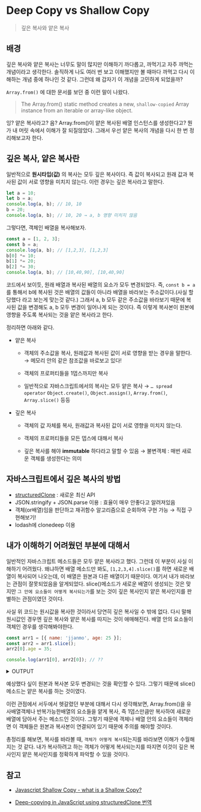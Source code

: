 # Deep Copy vs Shallow Copy

> 깊은 복사와 얕은 복사

## 배경

깊은 복사와 얕은 복사는 너무도 말이 많지만 이해하기 까다롭고, 까먹기고 자주 까먹는 개념이라고 생각한다. 솔직하게 나도 여러 번 보고 이해했지만 볼 때마다 까먹고 다시 이해하는 개념 중에 하나인 것 같다. 그런데 왜 갑자기 이 개념을 고민하게 되었을까?

`Array.from()` 에 대한 문서를 보던 중 이런 말이 나왔다.

> The Array.from() static method creates a new, `shallow-copied` Array instance from an iterable or array-like object.

잉? 얕은 복사라고? 음? Array.from()이 얕은 복사된 배열 인스턴스를 생성한다고? 뭔가 내 머릿 속에서 이해가 잘 되질않았다. 그래서 우선 얕은 복사의 개념을 다시 한 번 정리해보고자 한다.

## 깊은 복사, 얕은 복사란

일반적으로 **원시타입(값)** 의 복사는 모두 깊은 복사이다. 즉 값이 복사되고 원래 값과 복사된 값이 서로 영향을 미치지 않는다. 이런 경우는 깊은 복사라고 말한다.

```js
let a = 10;
let b = a;
console.log(a, b); // 10, 10
b = 20;
console.log(a, b); // 10, 20 → a, b 영향 미치지 않음
```

그렇다면, 객체인 배열을 복사해보자.

```js
const a = [1, 2, 3];
const b = a;
console.log(a, b); // [1,2,3], [1,2,3]
b[0] *= 10;
b[1] *= 20;
b[2] *= 30;
console.log(a, b); // [10,40,90], [10,40,90]
```

코드에서 보이듯, 원래 배열과 복사된 배열의 요소가 모두 변경되었다. 즉, `const b = a` 를 통해서 b에 복사된 것은 배열의 값들이 아니라 배열을 바라보는 주소값이다.(사실 할당했다 라고 보는게 맞는것 같다.) 그래서 a, b 모두 같은 주소값을 바라보기 때문에 복사된 값을 변경해도 a, b 모두 변경이 일어나게 되는 것이다. 즉 이렇게 복사본이 원본에 영향을 주도록 복사되는 것을 얕은 복사라고 한다.

정리하면 아래와 같다.

- 얕은 복사

  - 객체의 주소값을 복사, 원래값과 복사된 값이 서로 영향을 받는 경우을 말한다. → 메모리 안의 같은 참조값을 바로보고 있다!

  - 객체의 프로퍼티들을 1뎁스까지만 복사

  - 일반적으로 자바스크립트에서의 복사는 모두 얕은 복사 → `… spread operator` `Object.create()`, `Object.assign()`, `Array.from()`, `Array.slice()` 등등

- 깊은 복사

  - 객체의 값 자체를 복사, 원래값과 복사된 값이 서로 영향을 미치지 않는다.

  - 객체의 프로퍼티들을 모든 뎁스에 대해서 복사

  - 깊은 복사를 해야 **immutable** 하다라고 말할 수 있음 → 불변객체 : 매번 새로운 객체를 생성한다는 의미

## 자바스크립트에서 깊은 복사의 방법

- [structuredClone](https://developer.mozilla.org/en-US/docs/Web/API/structuredClone) : 새로운 최신 API
- JSON.stringify + JSON.parse 이용 : 효율이 매우 안좋다고 알려져있음
- 객체(or배열)임을 판단하고 재귀함수 알고리즘으로 순회하여 구현 가능 → 직접 구현해보기!
- lodash에 clonedeep 이용

## 내가 이해하기 어려웠던 부분에 대해서

일반적인 자바스크립트 메소드들은 모두 얕은 복사라고 했다. 그런데 이 부분이 사실 이해하기 어려웠다. 왜냐하면 배열 메소드만 봐도, `[1,2,3,4].slice()`를 하면 새로운 배열이 복사되어 나오는데, 이 배열은 원본과 다른 배열이기 때문이다. 여기서 내가 바라보는 관점이 잘못되었음을 알게되었다. slice()메소드가 새로운 배열이 생성되는 것은 맞지만 `그 안에 요소들이 어떻게 복사되는가`를 보는 것이 깊은 복사인지 얕은 복사인지를 판별하는 관점이였던 것이다.

사실 위 코드는 원시값을 복사한 것이라서 당연히 깊은 복사일 수 밖에 없다. 다시 말해 원시값인 경우엔 깊은 복사와 얕은 복사를 따지는 것이 애매해진다. 배열 안의 요소들이 객체인 경우를 생각해봐야한다.

```js
const arr1 = [{ name: 'jjanmo', age: 25 }];
const arr2 = arr1.slice();
arr2[0].age = 35;

console.log(arr1[0], arr2[0]); // ??
```

  <details>
    <summary>OUTPUT</summary>
    
    arr1[0] : {name: 'jjanmo', age: 35}

    arr2[0] : {name: 'jjanmo', age: 35}

  </details>

예상했다 싶이 원본과 복사본 모두 변경되는 것을 확인할 수 있다. 그렇기 때문에 slice() 메소드는 얕은 복사를 하는 것이였다.

이런 관점에서 서두에서 헷갈렸던 부분에 대해서 다시 생각해보면, Array.from()을 유사배열객체나 반복가능한배열의 요소들을 얕게 복사, 즉 1뎁스만큼만 복사하여 새로운 배열에 담아서 주는 메소드인 것이다. 그렇기 때문에 객체나 배열 안의 요소들이 객체라면 이 객체들은 원본과 복사본이 연결되어 있기 때문에 주의를 해야할 것이다.

총정리를 해보면, 복사를 바라볼 때, `객체가 어떻게 복사`되는지를 바라보면 이해가 수월해지는 것 같다. 내가 복사하려고 하는 객체가 어떻게 복사되는지를 따지면 이것이 깊은 복사인지 얕은 복사인지를 정확하게 파악할 수 있을 것이다.

## 참고

- [Javascript Shallow Copy - what is a Shallow Copy?](https://dev.to/smpnjn/javascript-shallow-copy-what-is-a-shallow-copy-1pc5)

- [Deep-copying in JavaScript using structuredClone 번역](https://velog.io/@seonja/StructuredClone%EC%9D%84-%EC%82%AC%EC%9A%A9%ED%95%98%EC%97%AC-JavaScript%EC%97%90%EC%84%9C-%EA%B9%8A%EC%9D%80-%EB%B3%B5%EC%82%AC)
